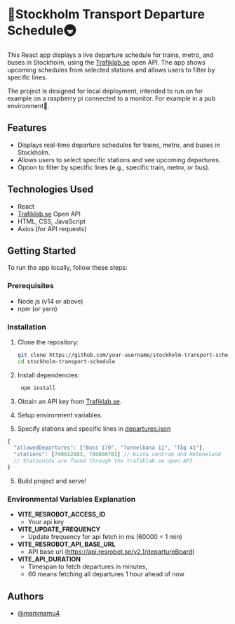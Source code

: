 # 🚌Stockholm Transport Departure Schedule🚇

This React app displays a live departure schedule for trains, metro, and buses in Stockholm, using the [Trafiklab.se](https://www.trafiklab.se/) open API. The app shows upcoming schedules from selected stations and allows users to filter by specific lines.

The project is designed for local deployment, intended to run on for example on a raspberry pi connected to a monitor. For example in a pub environment🍺.
## Features
- Displays real-time departure schedules for trains, metro, and buses in Stockholm.
- Allows users to select specific stations and see upcoming departures.
- Option to filter by specific lines (e.g., specific train, metro, or bus).

## Technologies Used
- React
- [Trafiklab.se](https://www.trafiklab.se/) Open API
- HTML, CSS, JavaScript
- Axios (for API requests)

## Getting Started

To run the app locally, follow these steps:

### Prerequisites
- Node.js (v14 or above)
- npm (or yarn)

### Installation
1. Clone the repository:
   ```bash
   git clone https://github.com/your-username/stockholm-transport-schedule.git
   cd stockholm-transport-schedule

2. Install dependencies:
   ```bash
    npm install

3. Obtain an API key from [Trafiklab.se](https://www.trafiklab.se/).

4. Setup environment variables.

5. Specify stations and specific lines in [departures.json](https://github.com/Mammamu4/Foo-Bar-Departures/blob/main/src/assets/departures.json)
```javascript
{
  "allowedDepartures": ["Buss 179", "Tunnelbana 11", "Tåg 41"],
  "stations": [740012883, 740000701] // Kista centrum and Helenelund
  // Stationids are found through the trafiklab.se open API
}
```



5. Build project and serve!

### Environmental Variables Explanation
   - **VITE_RESROBOT_ACCESS_ID**
      - Your api key
   - **VITE_UPDATE_FREQUENCY**
      - Update frequency for api fetch in ms (60000 = 1 min)
   - **VITE_RESROBOT_API_BASE_URL**
      - API base url (https://api.resrobot.se/v2.1/departureBoard)
   - **VITE_API_DURATION**
      - Timespan to fetch departures in minutes,
      - 60 means fetching all departures 1 hour ahead of now
## Authors

- [@mammamu4](https://www.github.com/mammamu4)

